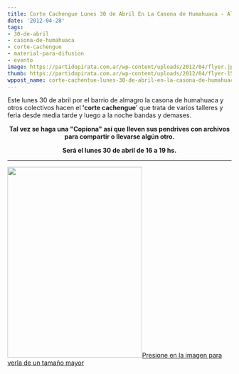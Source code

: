 ```yaml
---
title: Corte Cachengue Lunes 30 de Abril En La Casona de Humahuaca - Almagro
date: '2012-04-28'
tags:
- 30-de-abril
- casona-de-humahuaca
- corte-cachengue
- material-para-difusion
- evento
image: https://partidopirata.com.ar/wp-content/uploads/2012/04/flyer.jpg
thumb: https://partidopirata.com.ar/wp-content/uploads/2012/04/flyer-150x150.jpg
wppost_name: corte-cachentue-lunes-30-de-abril-en-la-casona-de-humahuaca-almagro
---
```


Este lunes 30 de abril por el barrio de almagro la casona de humahuaca y otros colectivos hacen el<strong> 'corte cachengue</strong>' que trata de varios talleres y feria desde media tarde y luego a la noche bandas y demases.
<p style="text-align: center;"><strong>Tal vez se haga una "Copiona" así que lleven sus pendrives con archivos para compartir o llevarse algún otro.</strong></p>
<p style="text-align: center;"><strong> Será el lunes 30 de abril de 16 a 19 hs.</strong></p>


<hr />

<a href="https://partidopirata.com.ar/wp-content/uploads/2012/04/flyer.jpg"><img class=" wp-image-4197  " title="flyer" src="https://partidopirata.com.ar/wp-content/uploads/2012/04/flyer.jpg" alt="" width="303" height="429" />Presione en la imagen para verla de un tamaño mayor</a>

